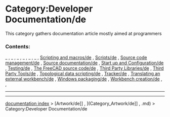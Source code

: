 # Category:Developer Documentation/de
This category gathers documentation article mostly aimed at programmers

### Contents:

_ , _ , _ , _ , _ , _ , [Scripting and macros/de](Scripting_and_macros/de.md) , [Scripts/de](Scripts/de.md) , [Source code management/de](Source_code_management/de.md) , [Source documentation/de](Source_documentation/de.md) , [Start up and Configuration/de](Start_up_and_Configuration/de.md) , [Testing/de](Testing/de.md) , [The FreeCAD source code/de](The_FreeCAD_source_code/de.md) , [Third Party Libraries/de](Third_Party_Libraries/de.md) , [Third Party Tools/de](Third_Party_Tools/de.md) , [Topological data scripting/de](Topological_data_scripting/de.md) , [Tracker/de](Tracker/de.md) , [Translating an external workbench/de](Translating_an_external_workbench/de.md) , [Windows packaging/de](Windows_packaging/de.md) , [Workbench creation/de](Workbench_creation/de.md) , ,

_ _ _

---
[documentation index](../README.md) > [Artwork/de]] , ](Category_Artwork/de]] , .md) > Category:Developer Documentation/de
